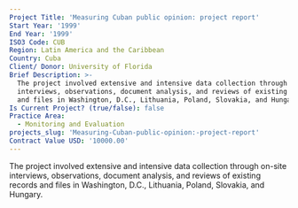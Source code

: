 ```yaml
---
Project Title: 'Measuring Cuban public opinion: project report'
Start Year: '1999'
End Year: '1999'
ISO3 Code: CUB
Region: Latin America and the Caribbean
Country: Cuba
Client/ Donor: University of Florida
Brief Description: >-
  The project involved extensive and intensive data collection through on-site
  interviews, observations, document analysis, and reviews of existing records
  and files in Washington, D.C., Lithuania, Poland, Slovakia, and Hungary.
Is Current Project? (true/false): false
Practice Area:
  - Monitoring and Evaluation
projects_slug: 'Measuring-Cuban-public-opinion:-project-report'
Contract Value USD: '10000.00'
---
```

The project involved extensive and intensive data collection through on-site interviews, observations, document analysis, and reviews of existing records and files in Washington, D.C., Lithuania, Poland, Slovakia, and Hungary.